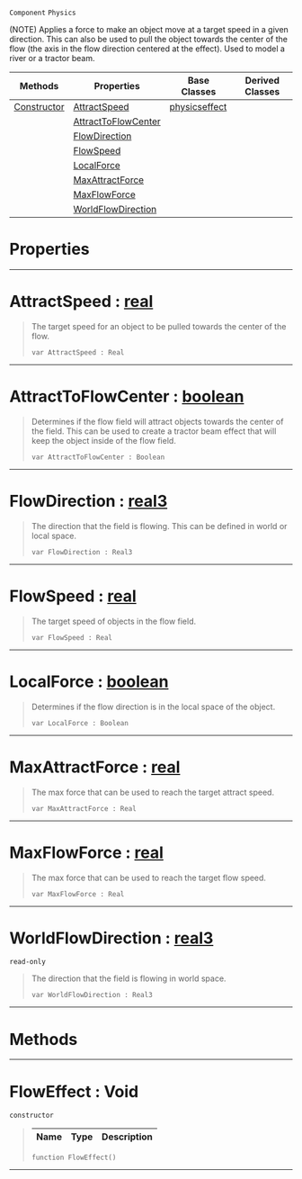  `Component` `Physics`



(NOTE) Applies a force to make an object move at a target speed in a given direction. This can also be used to pull the object towards the center of the flow (the axis in the flow direction centered at the effect). Used to model a river or a tractor beam.

|Methods|Properties|Base Classes|Derived Classes|
|---|---|---|---|
|[ Constructor](https://github.com/zeroengineteam/ZeroDocs/blob/master/code_reference/class_reference/floweffect.markdown#floweffect-void)|[ AttractSpeed](https://github.com/zeroengineteam/ZeroDocs/blob/master/code_reference/class_reference/floweffect.markdown#attractspeed-zero-engine)|[physicseffect](https://github.com/zeroengineteam/ZeroDocs/blob/master/code_reference/class_reference/physicseffect.markdown)| |
| |[ AttractToFlowCenter](https://github.com/zeroengineteam/ZeroDocs/blob/master/code_reference/class_reference/floweffect.markdown#attracttoflowcenter-zero)| | |
| |[ FlowDirection](https://github.com/zeroengineteam/ZeroDocs/blob/master/code_reference/class_reference/floweffect.markdown#flowdirection-zero-engin)| | |
| |[ FlowSpeed](https://github.com/zeroengineteam/ZeroDocs/blob/master/code_reference/class_reference/floweffect.markdown#flowspeed-zero-engine-do)| | |
| |[ LocalForce](https://github.com/zeroengineteam/ZeroDocs/blob/master/code_reference/class_reference/floweffect.markdown#localforce-zero-engine-d)| | |
| |[ MaxAttractForce](https://github.com/zeroengineteam/ZeroDocs/blob/master/code_reference/class_reference/floweffect.markdown#maxattractforce-zero-eng)| | |
| |[ MaxFlowForce](https://github.com/zeroengineteam/ZeroDocs/blob/master/code_reference/class_reference/floweffect.markdown#maxflowforce-zero-engine)| | |
| |[ WorldFlowDirection](https://github.com/zeroengineteam/ZeroDocs/blob/master/code_reference/class_reference/floweffect.markdown#worldflowdirection-zero)| | |


 #  Properties


---  
 #  AttractSpeed : [real](https://github.com/zeroengineteam/ZeroDocs/blob/master/code_reference/zilch_base_types/real.markdown)

> The target speed for an object to be pulled towards the center of the flow.
> ``` lang=cpp, name=Zilch
> var AttractSpeed : Real


---  
 #  AttractToFlowCenter : [boolean](https://github.com/zeroengineteam/ZeroDocs/blob/master/code_reference/zilch_base_types/boolean.markdown)

> Determines if the flow field will attract objects towards the center of the field. This can be used to create a tractor beam effect that will keep the object inside of the flow field.
> ``` lang=cpp, name=Zilch
> var AttractToFlowCenter : Boolean


---  
 #  FlowDirection : [real3](https://github.com/zeroengineteam/ZeroDocs/blob/master/code_reference/zilch_base_types/real3.markdown)

> The direction that the field is flowing. This can be defined in world or local space.
> ``` lang=cpp, name=Zilch
> var FlowDirection : Real3


---  
 #  FlowSpeed : [real](https://github.com/zeroengineteam/ZeroDocs/blob/master/code_reference/zilch_base_types/real.markdown)

> The target speed of objects in the flow field.
> ``` lang=cpp, name=Zilch
> var FlowSpeed : Real


---  
 #  LocalForce : [boolean](https://github.com/zeroengineteam/ZeroDocs/blob/master/code_reference/zilch_base_types/boolean.markdown)

> Determines if the flow direction is in the local space of the object.
> ``` lang=cpp, name=Zilch
> var LocalForce : Boolean


---  
 #  MaxAttractForce : [real](https://github.com/zeroengineteam/ZeroDocs/blob/master/code_reference/zilch_base_types/real.markdown)

> The max force that can be used to reach the target attract speed.
> ``` lang=cpp, name=Zilch
> var MaxAttractForce : Real


---  
 #  MaxFlowForce : [real](https://github.com/zeroengineteam/ZeroDocs/blob/master/code_reference/zilch_base_types/real.markdown)

> The max force that can be used to reach the target flow speed.
> ``` lang=cpp, name=Zilch
> var MaxFlowForce : Real


---  
 #  WorldFlowDirection : [real3](https://github.com/zeroengineteam/ZeroDocs/blob/master/code_reference/zilch_base_types/real3.markdown)

 `read-only`

> The direction that the field is flowing in world space.
> ``` lang=cpp, name=Zilch
> var WorldFlowDirection : Real3


---  
 #  Methods


---  
 #  FlowEffect : Void

 `constructor`

> 
> |Name|Type|Description|
> |---|---|---|
> ``` lang=cpp, name=Zilch
> function FlowEffect()
> ``` 


---  
 

 